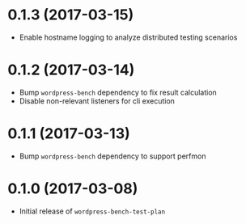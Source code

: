 # 0.1.3 (2017-03-15)

* Enable hostname logging to analyze distributed testing scenarios

# 0.1.2 (2017-03-14)

* Bump `wordpress-bench` dependency to fix result calculation
* Disable non-relevant listeners for cli execution

# 0.1.1 (2017-03-13)

* Bump `wordpress-bench` dependency to support perfmon


# 0.1.0 (2017-03-08)

* Initial release of `wordpress-bench-test-plan`
